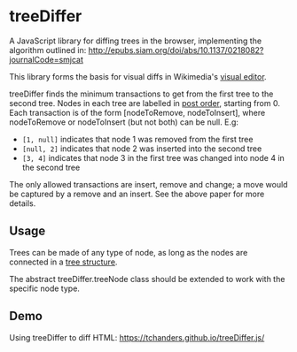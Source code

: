 # treeDiffer

A JavaScript library for diffing trees in the browser, implementing the algorithm outlined in: http://epubs.siam.org/doi/abs/10.1137/0218082?journalCode=smjcat

This library forms the basis for visual diffs in Wikimedia's [visual editor](https://github.com/wikimedia/VisualEditor).

treeDiffer finds the minimum transactions to get from the first tree to the second tree. Nodes in each tree are labelled in [post order](https://en.wikipedia.org/wiki/Tree_traversal), starting from 0. Each transaction is of the form [nodeToRemove, nodeToInsert], where nodeToRemove or nodeToInsert (but not both) can be null. E.g:
* `[1, null]` indicates that node 1 was removed from the first tree
* `[null, 2]` indicates that node 2 was inserted into the second tree
* `[3, 4]` indicates that node 3 in the first tree was changed into node 4 in the second tree

The only allowed transactions are insert, remove and change; a move would be captured by a remove and an insert. See the above paper for more details.

## Usage

Trees can be made of any type of node, as long as the nodes are connected in a [tree structure](https://en.wikipedia.org/wiki/Tree_%28data_structure%29).

The abstract treeDiffer.treeNode class should be extended to work with the specific node type.

## Demo

Using treeDiffer to diff HTML: https://tchanders.github.io/treeDiffer.js/
